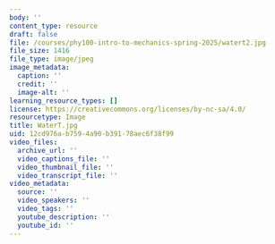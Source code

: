 ```yaml
---
body: ''
content_type: resource
draft: false
file: /courses/phy100-intro-to-mechanics-spring-2025/watert2.jpg
file_size: 1416
file_type: image/jpeg
image_metadata:
  caption: ''
  credit: ''
  image-alt: ''
learning_resource_types: []
license: https://creativecommons.org/licenses/by-nc-sa/4.0/
resourcetype: Image
title: WaterT.jpg
uid: 12cd976a-b759-4a90-b391-78aec6f38f99
video_files:
  archive_url: ''
  video_captions_file: ''
  video_thumbnail_file: ''
  video_transcript_file: ''
video_metadata:
  source: ''
  video_speakers: ''
  video_tags: ''
  youtube_description: ''
  youtube_id: ''
---
```

